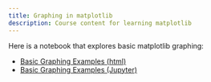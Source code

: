 ```yaml
---
title: Graphing in matplotlib
description: Course content for learning matplotlib
---
```


Here is a notebook that explores basic matplotlib graphing:
- [Basic Graphing Examples (html)](BasicGraphAssignment.html)
- [Basic Graphing Examples (Jupyter)](BasicGraphAssignment.ipynb)

